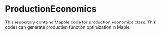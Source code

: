 # ProductionEconomics
 This repository contains Mapple code for production economics class. This codes can generate production function optimization in Maple. 
